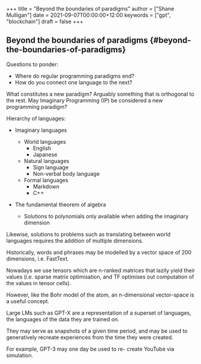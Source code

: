 +++
title = "Beyond the boundaries of paradigms"
author = ["Shane Mulligan"]
date = 2021-09-07T00:00:00+12:00
keywords = ["gpt", "blockchain"]
draft = false
+++

## Beyond the boundaries of paradigms {#beyond-the-boundaries-of-paradigms}

Questions to ponder:

-   Where do regular programming paradigms end?
-   How do you connect one language to the next?

What constitutes a new paradigm? Arguably something that is orthogonal to the
rest. May Imaginary Programming (IP) be considered a new programming paradigm?

Hierarchy of languages:

-   Imaginary languages
    -   World languages
        -   English
        -   Japanese
    -   Natural languages
        -   Sign language
        -   Non-verbal body language
    -   Formal languages
        -   Markdown
        -   C++

-   The fundamental theorem of algebra
    -   Solutions to polynomials only available when adding the imaginary dimension

Likewise, solutions to problems such as
translating between world languages requires
the addition of multiple dimensions.

Historically, words and phrases may be
modelled by a vector space of 200 dimensions,
i.e. FastText.

Nowadays we use tensors which are n-ranked
matrices that lazily yield their values (i.e.
sparse matrix optimisation, and TF optimises
out computation of the values in tensor
cells).

However, like the Bohr model of the atom, an
n-dimensional vector-space is a useful
concept.

Large LMs such as GPT-X are a representation
of a superset of languages, the languages of
the data they are trained on.

They may serve as snapshots of a given time
period, and may be used to generatively
recreate experiences from the time they were
created.

For example, GPT-3 may one day be used to re-
create YouTube via simulation.